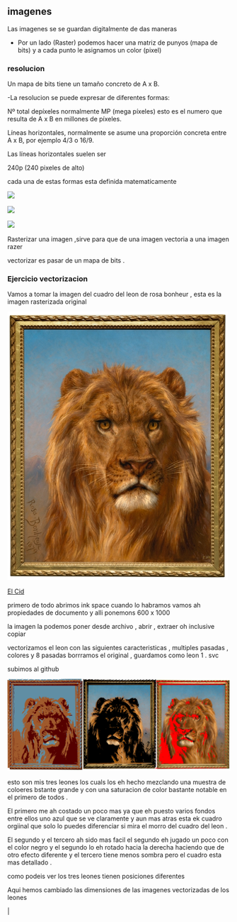



## imagenes 

Las imagenes se se guardan digitalmente de das maneras 

- Por un lado (Raster) podemos hacer una matriz de punyos (mapa de bits) y a cada punto le asignamos un color (pixel)

### resolucion 

Un mapa de bits tiene un tamaño concreto de A x B.

-La resolucion se puede expresar de diferentes formas:

Nº total depíxeles normalmente MP (mega píxeles) esto es el numero que resulta de A x B en millones de píxeles.

Líneas horizontales, normalmente se asume una proporción concreta entre A x B, por ejemplo 4/3 o 16/9.

Las líneas horizontales suelen ser

240p (240 pixeles de alto)


cada una de estas formas esta definida matematicamente 




![](https://raw.githubusercontent.com/DavidMenCam/1er-trimestre/main/%C3%ADndice.jpeg)

![](https://raw.githubusercontent.com/DavidMenCam/1er-trimestre/main/%C3%ADndice.png)

![](https://efacico.files.wordpress.com/2016/09/trump.gif?w=300)
 
Rasterizar una imagen ,sirve para que de una imagen vectoria a una imagen razer 

vectorizar es pasar de un mapa de bits .

### Ejercicio vectorizacion 

Vamos a tomar la imagen del cuadro del leon de rosa bonheur , esta es la imagen rasterizada original 

![](https://raw.githubusercontent.com/DavidMenCam/1er-trimestre/main/leoon.jpg)

[El Cid](https://es.wikipedia.org/wiki/El_Cid_(Rosa_Bonheur))

primero de todo abrimos ink space cuando lo habramos 
vamos ah propiedades de documento y alli ponemons 600 x 1000 

la imagen la podemos poner desde archivo , abrir , extraer oh inclusive copiar 

vectorizamos el leon con las siguientes caracteristicas , multiples pasadas , colores y 8 pasadas 
borrramos el original , guardamos como leon 1 . svc 

subimos al github 

![](https://raw.githubusercontent.com/DavidMenCam/1er-trimestre/d453026c5a82697084964fc36e9800e5f353f393/leooooneees.svg)

esto son mis tres leones los cuals los eh hecho mezclando una muestra de coloeres bstante grande y con una saturacion de color bastante notable en el primero de todos .

El primero me ah costado un poco mas ya que eh puesto varios fondos entre ellos uno azul que se ve claramente y aun mas atras esta ek cuadro orgiinal que solo lo puedes diferenciar si mira el morro del cuadro del leon .

El segundo y el tercero ah sido mas facil el segundo eh jugado un poco con el color negro y el segundo lo eh rotado hacia la derecha haciendo que de otro efecto diferente y el tercero tiene menos sombra pero el cuadro esta mas detallado .

como podeis ver los tres leones tienen posiciones diferentes 


Aqui hemos cambiado las dimensiones de las imagenes vectorizadas de los leones 

|[](https://raw.githubusercontent.com/DavidMenCam/1er-trimestre/main/leon1.png)
